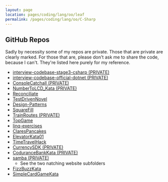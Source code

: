 ```yaml
---
layout: page
location: pages/coding/lang/oo/leaf
permalink: /pages/coding/lang/oo/C-Sharp
---
```


## GitHub Repos 

Sadly by necessity some of my repos are private. Those that are private are clearly marked. For those that are, please don't ask me to share the code, because I can't. They're listed here purely for my reference.

- [interview-codebase-stage3-csharp (PRIVATE)](https://github.com/claresudbery/interview-codebase-stage3-csharp)
- [interview-codebase-official-dotnet (PRIVATE)](https://github.com/claresudbery/interview-codebase-official-dotnet)
- [ConsoleCatchall (PRIVATE)](https://github.com/claresudbery/ConsoleCatchall)
- [NumberToLCD_Kata (PRIVATE)](https://github.com/claresudbery/NumberToLCD_Kata)	
- [Reconciliate](https://github.com/claresudbery/Reconciliate)
- [TestDrivenNovel](https://github.com/claresudbery/TestDrivenNovel)	
- [Design-Patterns](https://github.com/claresudbery/Design-Patterns)	
- [SquareFill](https://github.com/claresudbery/SquareFill)		
- [TrainRoutes (PRIVATE)](https://github.com/claresudbery/TrainRoutes)		
- [TopGame](https://github.com/claresudbery/TopGame)
- [linq-exercises](https://github.com/claresudbery/linq-exercises)			
- [ClaresPancakes](https://github.com/claresudbery/ClaresPancakes)	
- [ElevatorKata01](https://github.com/claresudbery/ElevatorKata01)	
- [TimeTravelHack](https://github.com/claresudbery/TimeTravelHack)	
- [CurrencySDK (PRIVATE)](https://github.com/claresudbery/CurrencySDK)		
- [CoduranceBankKata (PRIVATE)](https://github.com/claresudbery/CoduranceBankKata)
- [samba (PRIVATE)](https://github.com/claresudbery/samba)
    - See the two natching website subfolders
- [FizzBuzzKata](https://github.com/claresudbery/FizzBuzzKata)
- [SimpleCardGameKata](https://github.com/claresudbery/SimpleCardGameKata)


